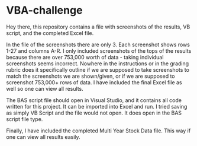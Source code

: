 # VBA-challenge

Hey there, this repository contains a file with screenshots of the results, VB script, and the completed Excel file. 

In the file of the screenshots there are only 3. Each screenshot shows rows 1-27 and columns A-R. I only included screenshots of the tops of the results because there are over 753,000 worth of data - taking individual screenshots seems incorrect. Nowhere in the instructions or in the grading rubric does it specifically outline if we are supposed to take screenshots to match the screenshots we are shown/given, or if we are supposed to screenshot 753,000+ rows of data. I have included the final Excel file as well so one can view all results. 

The BAS script file should open in Visual Studio, and it contains all code written for this project. It can be imported into Excel and run. I tried saving as simply VB Script and the file would not open. It does open in the BAS script file type. 

Finally, I have included the completed Multi Year Stock Data file. This way if one can view all results easily. 
